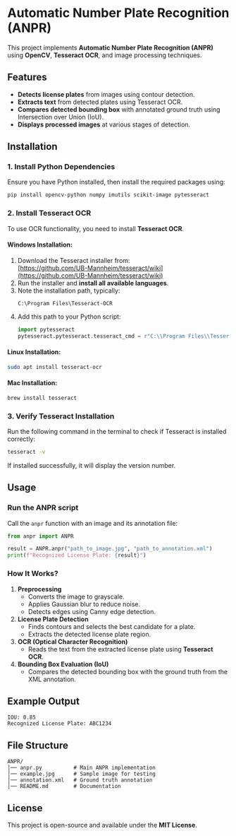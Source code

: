 # Automatic Number Plate Recognition (ANPR)

This project implements **Automatic Number Plate Recognition (ANPR)** using **OpenCV**, **Tesseract OCR**, and image processing techniques.

## Features
- **Detects license plates** from images using contour detection.
- **Extracts text** from detected plates using Tesseract OCR.
- **Compares detected bounding box** with annotated ground truth using Intersection over Union (IoU).
- **Displays processed images** at various stages of detection.

## Installation

### **1. Install Python Dependencies**
Ensure you have Python installed, then install the required packages using:
```sh
pip install opencv-python numpy imutils scikit-image pytesseract
```

### **2. Install Tesseract OCR**
To use OCR functionality, you need to install **Tesseract OCR**.

#### **Windows Installation:**
1. Download the Tesseract installer from:  
   [https://github.com/UB-Mannheim/tesseract/wiki](https://github.com/UB-Mannheim/tesseract/wiki)
2. Run the installer and **install all available languages**.
3. Note the installation path, typically:
   ```
   C:\Program Files\Tesseract-OCR
   ```
4. Add this path to your Python script:
   ```python
   import pytesseract
   pytesseract.pytesseract.tesseract_cmd = r"C:\\Program Files\\Tesseract-OCR\\tesseract.exe"
   ```

#### **Linux Installation:**
```sh
sudo apt install tesseract-ocr
```

#### **Mac Installation:**
```sh
brew install tesseract
```

### **3. Verify Tesseract Installation**
Run the following command in the terminal to check if Tesseract is installed correctly:
```sh
tesseract -v
```
If installed successfully, it will display the version number.

## Usage

### **Run the ANPR script**
Call the `anpr` function with an image and its annotation file:
```python
from anpr import ANPR

result = ANPR.anpr("path_to_image.jpg", "path_to_annotation.xml")
print(f"Recognized License Plate: {result}")
```

### **How It Works?**
1. **Preprocessing**
   - Converts the image to grayscale.
   - Applies Gaussian blur to reduce noise.
   - Detects edges using Canny edge detection.
2. **License Plate Detection**
   - Finds contours and selects the best candidate for a plate.
   - Extracts the detected license plate region.
3. **OCR (Optical Character Recognition)**
   - Reads the text from the extracted license plate using **Tesseract OCR**.
4. **Bounding Box Evaluation (IoU)**
   - Compares the detected bounding box with the ground truth from the XML annotation.

## Example Output
```
IOU: 0.85
Recognized License Plate: ABC1234
```

## File Structure
```
ANPR/
│── anpr.py          # Main ANPR implementation
│── example.jpg      # Sample image for testing
│── annotation.xml   # Ground truth annotation
│── README.md        # Documentation
```

## License
This project is open-source and available under the **MIT License**.

